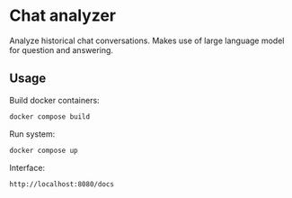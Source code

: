 # Chat analyzer

Analyze historical chat conversations. Makes use of large language model for question and answering.

## Usage

Build docker containers:
``` bash
docker compose build
```

Run system:
``` bash
docker compose up
```

Interface:
```
http://localhost:8080/docs
```
